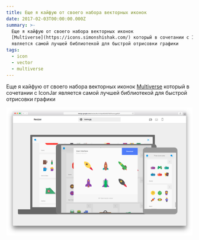```yaml
---
title: Еще я кайфую от своего набора векторных иконок
date: 2017-02-03T00:00:00.000Z
summary: >-
  Еще я кайфую от своего набора векторных иконок
  [Multiverse](https://icons.simonshishak.com/) который в сочетании с IconJar
  является самой лучшей библиотекой для быстрой отрисовки графики
tags:
  - icon
  - vector
  - multiverse
---
```

Еще я кайфую от своего набора векторных иконок [Multiverse](https://icons.simonshishak.com/) который в сочетании с IconJar является самой лучшей библиотекой для быстрой отрисовки графики



![](/static/img/5363.png)
